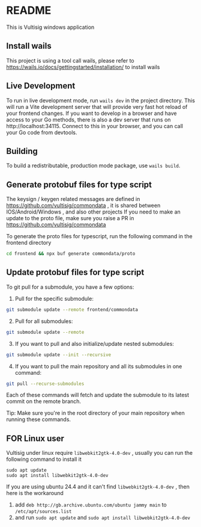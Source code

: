 # README

This is Vultisig windows application

## Install wails

This project is using a tool call wails, please refer to https://wails.io/docs/gettingstarted/installation/ to install wails

## Live Development

To run in live development mode, run `wails dev` in the project directory. This will run a Vite development
server that will provide very fast hot reload of your frontend changes. If you want to develop in a browser
and have access to your Go methods, there is also a dev server that runs on http://localhost:34115. Connect
to this in your browser, and you can call your Go code from devtools.

## Building

To build a redistributable, production mode package, use `wails build`.

## Generate protobuf files for type script

The keysign / keygen related messages are defined in https://github.com/vultisig/commondata , it is shared between IOS/Android/Windows , and also other projects
If you need to make an update to the proto file, make sure you raise a PR in https://github.com/vultisig/commondata

To generate the proto files for typescript, run the following command in the frontend directory

```bash
cd frontend && npx buf generate commondata/proto
```

## Update protobuf files for type script

To git pull for a submodule, you have a few options:

1. Pull for the specific submodule:

```bash
git submodule update --remote frontend/commondata
```

2. Pull for all submodules:

```bash
git submodule update --remote
```

3. If you want to pull and also initialize/update nested submodules:

```bash
git submodule update --init --recursive
```

4. If you want to pull the main repository and all its submodules in one command:

```bash
git pull --recurse-submodules
```

Each of these commands will fetch and update the submodule to its latest commit on the remote branch.

Tip: Make sure you're in the root directory of your main repository when running these commands.

## FOR Linux user

Vultisig under linux require `libwebkit2gtk-4.0-dev` , usually you can run the following command to install it

```
sudo apt update
sudo apt install libwebkit2gtk-4.0-dev
```

If you are using ubuntu 24.4 and it can't find `libwebkit2gtk-4.0-dev` , then here is the workaround

1. add `deb http://gb.archive.ubuntu.com/ubuntu jammy main` to `/etc/apt/sources.list`
2. and run `sudo apt update` and `sudo apt install libwebkit2gtk-4.0-dev`
